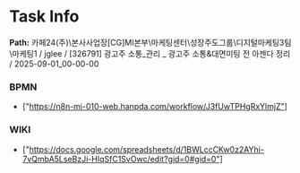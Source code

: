 # Task Info

**Path:** 카페24(주)\본사사업장\[CG]MI본부\마케팅센터\성장주도그룹\디지털마케팅3팀\마케팅1 / jglee / [326791] 광고주 소통_관리 _ 광고주 소통&대면미팅 전 아젠다 정리 / 2025-09-01_00-00-00

### BPMN
- ["https://n8n-mi-010-web.hanpda.com/workflow/J3fUwTPHgRxYlmjZ"]

### WIKI
- ["https://docs.google.com/spreadsheets/d/1BWLccCKw0z2AYhi-7vQmbA5LseBzJi-HIqSfC1SvOwc/edit?gid=0#gid=0"]


